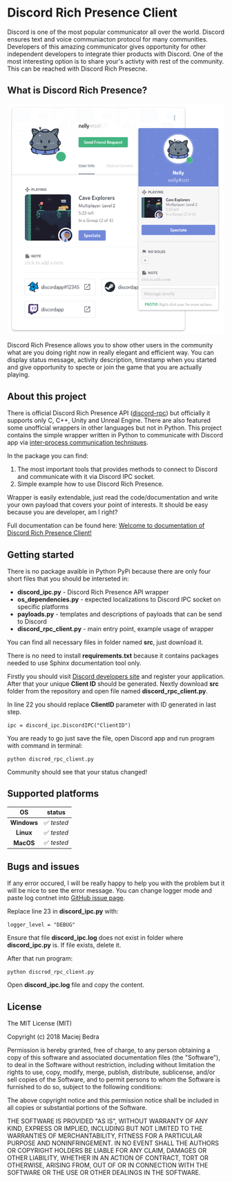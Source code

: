# Discord Rich Presence Client
Discord is one of the most popular communicator all over the world. Discord ensures text and voice communiacton protocol for many communities. Developers of this amazing communicator gives opportunity for other independent developers to integrate thier products with Discord. One of the most interesting option is to share your's activty with rest of the community. This can be reached with Discord Rich Presecne.

## What is Discord Rich Presence?
<p align="center">
	<img src = "docs/img/discord_rich_presence_example.png" />
</p>
Discord Rich Presence allows you to show other users in the community what are you doing right now in really elegant and efficient way. You can display status message, activity description, timestamp when you started and give opportunity to specte or join the game that you are actually playing.

## About this project
There is official Discord Rich Presence API ([discord-rpc](https://github.com/discordapp/discord-rpc)) but officially it supports only C, C++, Unity and Unreal Engine. There are also featured some unofficial wrappers in other languages but not in Python. This project contains the simple wrapper written in Python to communicate with Discord app via [inter-process communication techniques](https://en.wikipedia.org/wiki/Inter-process_communication). 


In the package you can find: 
1. The most important tools that provides methods to connect to Discord and communicate with it via Discord IPC socket.
2. Simple example how to use Discord Rich Presence.

Wrapper is easily extendable, just read the code/documentation and write your own payload that covers your point of interests. It should be easy because you are developer, am I right?

Full documentation can be found here: [Welcome to documentation of Discord Rich Presence Client!](docs/ready_docs/html)

## Getting started
There is no package avaible in Python PyPi because there are only four short files that you should be interseted in:

* **discord_ipc.py** - Discord Rich Presence API wrapper
* **os_dependencies.py** - expected localizations to Discord IPC socket on specific platforms
* **payloads.py** - templates and descriptions of payloads that can be send to Discord
* **discord_rpc_client.py** - main entry point, example usage of wrapper

You can find all necessary files in folder named **src**, just download it.

There is no need to install **requirements.txt** because it contains packages needed to use Sphinx documentation tool only.

Firstly you should visit [Discord developers site](https://discordapp.com/developers/applications/me) and register your application. After that your unique **Client ID** should be generated. Nextly download **src** folder from the repository and open file named **discord_rpc_client.py**.

In line 22 you should replace **ClientID** parameter with ID generated in last step.
```
ipc = discord_ipc.DiscordIPC("ClientID")
```

You are ready to go just save the file, open Discord app and run program with command in terminal:
```
python discrod_rpc_client.py
```

Community should see that your status changed!

## Supported platforms
|OS|status|
|:----------:|:----------:|
|**Windows**|:white_check_mark: *tested*|
|**Linux**|:white_check_mark: *tested*|
|**MacOS**|:white_check_mark: *tested*|

## Bugs and issues
If any error occured, I will be really happy to help you with the problem but it will be nice to see the error message. You can change logger mode and paste log contnet into [GitHub issue page](https://github.com/MashMB/discord_rpc_client/issues). 

Replace line 23 in **discord_ipc.py** with:
```
logger_level = "DEBUG"
```

Ensure that file **discord_ipc.log** does not exist in folder where **discord_ipc.py** is. If file exists, delete it.

After that run program:
```
python discrod_rpc_client.py
```

Open **discord_ipc.log** file and copy the content.

## License
The MIT License (MIT)

Copyright (c) 2018 Maciej Bedra

Permission is hereby granted, free of charge, to any person obtaining a copy
of this software and associated documentation files (the "Software"), to deal
in the Software without restriction, including without limitation the rights
to use, copy, modify, merge, publish, distribute, sublicense, and/or sell
copies of the Software, and to permit persons to whom the Software is
furnished to do so, subject to the following conditions:

The above copyright notice and this permission notice shall be included in all
copies or substantial portions of the Software.

THE SOFTWARE IS PROVIDED "AS IS", WITHOUT WARRANTY OF ANY KIND, EXPRESS OR
IMPLIED, INCLUDING BUT NOT LIMITED TO THE WARRANTIES OF MERCHANTABILITY,
FITNESS FOR A PARTICULAR PURPOSE AND NONINFRINGEMENT. IN NO EVENT SHALL THE
AUTHORS OR COPYRIGHT HOLDERS BE LIABLE FOR ANY CLAIM, DAMAGES OR OTHER
LIABILITY, WHETHER IN AN ACTION OF CONTRACT, TORT OR OTHERWISE, ARISING FROM,
OUT OF OR IN CONNECTION WITH THE SOFTWARE OR THE USE OR OTHER DEALINGS IN THE
SOFTWARE.